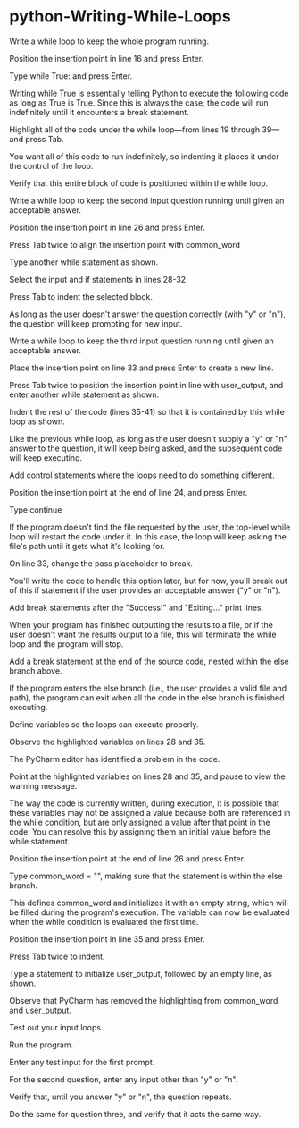 # python-Writing-While-Loops
Write a while loop to keep the whole program running.

Position the insertion point in line 16 and press Enter.

Type while True: and press Enter.

Writing while True is essentially telling Python to execute the following code as long as True is True. Since this is always the case, the code will run indefinitely until it encounters a break statement.

Highlight all of the code under the while loop—from lines 19 through 39—and press Tab.

You want all of this code to run indefinitely, so indenting it places it under the control of the loop.

Verify that this entire block of code is positioned within the while loop.

Write a while loop to keep the second input question running until given an acceptable answer.

Position the insertion point in line 26 and press Enter.

Press Tab twice to align the insertion point with common_word

Type another while statement as shown.

Select the input and if statements in lines 28-32.

Press Tab to indent the selected block.

As long as the user doesn't answer the question correctly (with "y" or "n"), the question will keep prompting for new input.

Write a while loop to keep the third input question running until given an acceptable answer.

Place the insertion point on line 33 and press Enter to create a new line.

Press Tab twice to position the insertion point in line with user_output, and enter another while statement as shown.

Indent the rest of the code (lines 35-41) so that it is contained by this while loop as shown.

Like the previous while loop, as long as the user doesn't supply a "y" or "n" answer to the question, it will keep being asked, and the subsequent code will keep executing.

Add control statements where the loops need to do something different.

Position the insertion point at the end of line 24, and press Enter.

Type continue

If the program doesn't find the file requested by the user, the top-level while loop will restart the code under it. In this case, the loop will keep asking the file's path until it gets what it's looking for.

On line 33, change the pass placeholder to break.

You'll write the code to handle this option later, but for now, you'll break out of this if statement if the user provides an acceptable answer ("y" or "n").

Add break statements after the "Success!" and "Exiting…" print lines.

When your program has finished outputting the results to a file, or if the user doesn't want the results output to a file, this will terminate the while loop and the program will stop.

Add a break statement at the end of the source code, nested within the else branch above.

If the program enters the else branch (i.e., the user provides a valid file and path), the program can exit when all the code in the else branch is finished executing.

Define variables so the loops can execute properly.

Observe the highlighted variables on lines 28 and 35.

The PyCharm editor has identified a problem in the code.

Point at the highlighted variables on lines 28 and 35, and pause to view the warning message.

The way the code is currently written, during execution, it is possible that these variables may not be assigned a value because both are referenced in the while condition, but are only assigned a value after that point in the code. You can resolve this by assigning them an initial value before the while statement.

Position the insertion point at the end of line 26 and press Enter.

Type common_word = "", making sure that the statement is within the else branch.

This defines common_word and initializes it with an empty string, which will be filled during the program's execution. The variable can now be evaluated when the while condition is evaluated the first time.

Position the insertion point in line 35 and press Enter.

Press Tab twice to indent.

Type a statement to initialize user_output, followed by an empty line, as shown.

Observe that PyCharm has removed the highlighting from common_word and user_output.

Test out your input loops.

Run the program.

Enter any test input for the first prompt.

For the second question, enter any input other than "y" or "n".

Verify that, until you answer "y" or "n", the question repeats.

Do the same for question three, and verify that it acts the same way.
